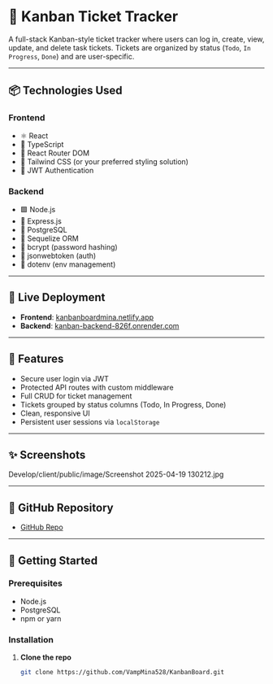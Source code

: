 # 🎯 Kanban Ticket Tracker

A full-stack Kanban-style ticket tracker where users can log in, create, view, update, and delete task tickets. Tickets are organized by status (`Todo`, `In Progress`, `Done`) and are user-specific.

---

## 📦 Technologies Used

### Frontend
- ⚛️ React
- 🧠 TypeScript
- 📍 React Router DOM
- 💨 Tailwind CSS (or your preferred styling solution)
- 🔐 JWT Authentication

### Backend
- 🟩 Node.js
- 🚀 Express.js
- 🐘 PostgreSQL
- 🔄 Sequelize ORM
- 🔐 bcrypt (password hashing)
- 🪪 jsonwebtoken (auth)
- 🧪 dotenv (env management)

---

## 🚀 Live Deployment

- **Frontend**: [kanbanboardmina.netlify.app](https://kanbanboardmina.netlify.app)  
- **Backend**: [kanban-backend-826f.onrender.com](https://kanban-backend-826f.onrender.com)

---

## 🔐 Features

- Secure user login via JWT
- Protected API routes with custom middleware
- Full CRUD for ticket management
- Tickets grouped by status columns (Todo, In Progress, Done)
- Clean, responsive UI
- Persistent user sessions via `localStorage`

---

## ✨ Screenshots

Develop/client/public/image/Screenshot 2025-04-19 130212.jpg

---

## 🧠 GitHub Repository

- [GitHub Repo](https://github.com/VampMina528/KanbanBoard)

---

## 📌 Getting Started

### Prerequisites
- Node.js
- PostgreSQL
- npm or yarn

### Installation

1. **Clone the repo**
   ```bash
   git clone https://github.com/VampMina528/KanbanBoard.git
